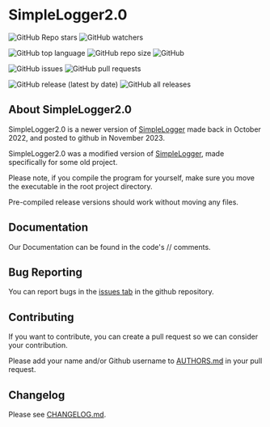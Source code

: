 # SimpleLogger2.0

![GitHub Repo stars](https://img.shields.io/github/stars/CMDR-JohnAlex/SimpleLogger2.0?style=social)
![GitHub watchers](https://img.shields.io/github/watchers/CMDR-JohnAlex/SimpleLogger2.0?style=social)

![GitHub top language](https://img.shields.io/github/languages/top/CMDR-JohnAlex/SimpleLogger2.0)
![GitHub repo size](https://img.shields.io/github/repo-size/CMDR-JohnAlex/SimpleLogger2.0)
![GitHub](https://img.shields.io/github/license/CMDR-JohnAlex/SimpleLogger2.0)

![GitHub issues](https://img.shields.io/github/issues/CMDR-JohnAlex/SimpleLogger2.0)
![GitHub pull requests](https://img.shields.io/github/issues-pr/CMDR-JohnAlex/SimpleLogger2.0)

![GitHub release (latest by date)](https://img.shields.io/github/v/release/CMDR-JohnAlex/SimpleLogger2.0)
![GitHub all releases](https://img.shields.io/github/downloads/CMDR-JohnAlex/SimpleLogger2.0/total)

## About SimpleLogger2.0

SimpleLogger2.0 is a newer version of [SimpleLogger](https://github.com/CMDR-JohnAlex/SimpleLogger) made back in October 2022, and posted to github in November 2023.

SimpleLogger2.0 was a modified version of [SimpleLogger](https://github.com/CMDR-JohnAlex/SimpleLogger), made specifically for some old project.

Please note, if you compile the program for yourself, make sure you move the executable in the root project directory.

Pre-compiled release versions should work without moving any files.

## Documentation

Our Documentation can be found in the code's // comments.

## Bug Reporting

You can report bugs in the [issues tab](https://github.com/CMDR-JohnAlex/SimpleLogger2.0/issues) in the github repository.

## Contributing

If you want to contribute, you can create a pull request so we can consider your contribution.

Please add your name and/or Github username to [AUTHORS.md](AUTHORS.md) in your pull request.

## Changelog

Please see [CHANGELOG.md](CHANGELOG.md).